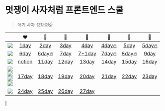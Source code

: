 # 멋쟁이 사자처럼 프론트엔드 스쿨

> 애기 사자 성장중:cat:

|                                                                                                                                                                                                                                                                                                                                                                                                                                           |                                       :heart:                                       |                               :yellow_heart:                                |                         :green_heart:                         |                          :blue_heart:                           |                               :purple_heart:                                |                                🤎                                 |                                :black_heart:                                |
| :---------------------------------------------------------------------------------------------------------------------------------------------------------------------------------------------------------------------------------------------------------------------------------------------------------------------------------------------------------------------------------------------------------------------------------------: | :---------------------------------------------------------------------------------: | :-------------------------------------------------------------------------: | :-----------------------------------------------------------: | :-------------------------------------------------------------: | :-------------------------------------------------------------------------: | :---------------------------------------------------------------: | :-------------------------------------------------------------------------: |
|                                                                                                                                                                  <img src="https://img.shields.io/badge/HTML5-E34F26?style=flat-square&logo=HTML5&logoColor=white"/></a>                                                                                                                                                                  | [1day](https://github.com/chuhoon/LikeLion/tree/master/%EC%9D%B4%EB%A0%A5%EC%84%9C) |         [2day](https://github.com/chuhoon/LikeLion/tree/master/FE1)         |  [3day](https://github.com/chuhoon/LikeLion/tree/master/FE2)  |   [4day](https://github.com/chuhoon/LikeLion/tree/master/FE4)   | [4day:fire:](https://github.com/chuhoon/LikeLion/tree/master/FE4_challenge) |    [5day](https://github.com/chuhoon/LikeLion/tree/master/FE5)    | [5day:fire:](https://github.com/chuhoon/LikeLion/tree/master/FE5_challenge) |
|                                                                                                                                                                  <img src="https://img.shields.io/badge/HTML5-E34F26?style=flat-square&logo=HTML5&logoColor=white"/></a>                                                                                                                                                                  |             [6day](https://github.com/chuhoon/LikeLion/tree/master/FE6)             | [6day:fire:](https://github.com/chuhoon/LikeLion/tree/master/FE6_challenge) |  [7day](https://github.com/chuhoon/LikeLion/tree/master/FE7)  | [7-1day](https://github.com/chuhoon/LikeLion/tree/master/FE7-1) | [7day:fire:](https://github.com/chuhoon/LikeLion/tree/master/FE7_challenge) | [8day:fire:](https://github.com/chuhoon/LikeLion/tree/master/FE8) |         [9day](https://github.com/chuhoon/LikeLion/tree/master/FE9)         |
|                                                                                                                                                                   <img src="https://img.shields.io/badge/CSS3-1572B6?style=flat-square&logo=CSS3&logoColor=white"/></a>                                                                                                                                                                   |                                     [notion]()                                      |        [11day](https://github.com/chuhoon/LikeLion/tree/master/FE11)        | [12day](https://github.com/chuhoon/LikeLion/tree/master/FE12) |  [13day](https://github.com/chuhoon/LikeLion/tree/master/FE13)  |        [14day](https://github.com/chuhoon/LikeLion/tree/master/FE14)        |   [15day](https://github.com/chuhoon/LikeLion/tree/master/FE15)   |        [16day](https://github.com/chuhoon/LikeLion/tree/master/FE16)        |
| <img src="https://img.shields.io/badge/CSS3-1572B6?style=flat-square&logo=CSS3&logoColor=white"/></a><br><img src="https://img.shields.io/badge/Scss-green?style=flat&logo=Sass&logoColor=CC6699"/></a><br><img src="https://img.shields.io/badge/Tailwind-06B6D4?style=flat-square&logo=Tailwind CSS&logoColor=white"/><br><img src="https://img.shields.io/badge/Javascript-ffb13b?style=flat-square&logo=javascript&logoColor=white"/> |            [17day](https://github.com/chuhoon/LikeLion/tree/master/FE17)            |        [18day](https://github.com/chuhoon/LikeLion/tree/master/FE18)        | [19day](https://github.com/chuhoon/LikeLion/tree/master/FE19) |  [20day](https://github.com/chuhoon/LikeLion/tree/master/FE20)  |        [21day](https://github.com/chuhoon/LikeLion/tree/master/FE21)        |   [22day](https://github.com/chuhoon/LikeLion/tree/master/FE22)   |        [23day](https://github.com/chuhoon/LikeLion/tree/master/FE23)        |
|                                                                                                                                                               <img src="https://img.shields.io/badge/Javascript-ffb13b?style=flat-square&logo=javascript&logoColor=white"/>                                                                                                                                                               |            [24day](https://github.com/chuhoon/LikeLion/tree/master/FE24)            |        [25day](https://github.com/chuhoon/LikeLion/tree/master/FE25)        | [26day](https://github.com/chuhoon/LikeLion/tree/master/FE26) |  [27day](https://github.com/chuhoon/LikeLion/tree/master/FE27)  |                                                                             |                                                                   |

|

